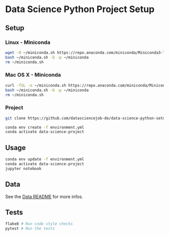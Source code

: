 # Data Science Python Project Setup

## Setup

### Linux - Miniconda

```sh
wget -O ~/miniconda.sh https://repo.anaconda.com/miniconda/Miniconda3-latest-Linux-x86_64.sh
bash ~/miniconda.sh -b -p ~/miniconda
rm ~/miniconda.sh
```

### Mac OS X - Miniconda

```sh
curl -fSL -o ~/miniconda.sh https://repo.anaconda.com/miniconda/Miniconda3-latest-MacOSX-x86_64.sh
bash ~/miniconda.sh -b -p ~/miniconda
rm ~/miniconda.sh
```

### Project

```sh
git clone https://github.com/datasciencejob-de/data-science-python-setup.git
```

```sh
conda env create -f environment.yml
conda activate data-science-project
```


## Usage

```sh
conda env update -f environment.yml
conda activate data-science-project
jupyter notebook
```


## Data

See the [Data README](/data#readme) for more infos.


## Tests

```sh
flake8 # Run code style checks
pytest # Run the tests
```
